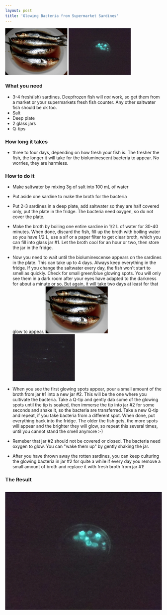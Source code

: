```yaml
---
layout: post
title: 'Glowing Bacteria from Supermarket Sardines'
---
```

![placeholder](/pic/biolumsardines/DSCI0597.JPG "The Sardines")
![placeholder](/pic/biolumsardines/DSCI0611.JPG "The Glowing Bacteria")

### What you need
- 3-4 fresh(ish) sardines. Deepfrozen fish will *not* work, so get them from a market or your supermarkets fresh fish counter. Any other saltwater fish should be ok too.
- Salt
- Deep plate
- 2 glass jars
- Q-tips


### How long it takes
- three to four days, depending on how fresh your fish is. The fresher the fish, the longer it will take for the bioluminescent bacteria to appear. No worries, they are harmless.

### How to do it
- Make saltwater by mixing 3g of salt into 100 mL of water
- Put aside one sardine to make the broth for the bacteria
- Put 2-3 sardines in a deep plate, add saltwater so they are half covered only, put the plate in the fridge. The bacteria need oxygen, so do not cover the plate.
- Make the broth by boiling one entire sardine in 1/2 L of water for 30-40 minutes. When done, discard the fish, fill up the broth with boiling water so you have 1/2 L, use a sif or a paper filter to get clear broth, which you can fill into glass jar #1. Let the broth cool for an hour or two, then store the jar in the fridge.

- Now you need to wait until the bioluminescense appears on the sardines in the plate. This can take up to 4 days. Always keep everything in the fridge. If you change the saltwater every day, the fish won't start to smell as quickly. Check for small green/blue glowing spots. You will only see them in a dark room after your eyes have adapted to the darkness for about a minute or so. But again, it will take two days at least for that glow to appear. ![placeholder](/pic/biolumsardines/DSCI0597.JPG "The Sardines") ![placeholder](/pic/biolumsardines/DSCI0594-sardinen.JPG "The Glow on Sardines")

- When you see the first glowing spots appear, pour a small amount of the broth from jar #1 into a new jar #2. This will be the one where you cultivate the bacteria. Take a Q-tip and gently dab some of the glowing spots until the tip is soaked, then immerse the tip into jar #2 for some seconds and shake it, so the bacteria are transferred.  Take a new Q-tip and repeat, if you take bacteria from a different spot. When done, put everything back into the fridge. The older the fish gets, the more spots will appear and the brighter they will glow, so repeat this several times, until you cannot stand the smell anymore :-) 

- Remeber that jar #2 should not be covered or closed. The bacteria need oxygen to glow. You can "wake them up" by gently shaking the jar.

- After you have thrown away the rotten sardines, you can keep culturing the glowing bacteria in jar #2 for quite a while if every day you remove a small amount of broth and replace it with fresh broth from jar #1!


### The Result
![placeholder](/pic/biolumsardines/DSCI0611x.JPG "The Glowing Bacteria")
-----

